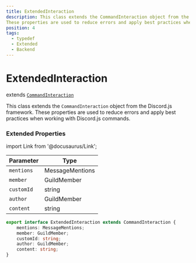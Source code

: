 ```yaml
---
title: ExtendedInteraction
description: This class extends the CommandInteraction object from the Discord.js framework.
These properties are used to reduce errors and apply best practices when working with Discord.js commands.
position: 4
tags:
  - typedef
  - Extended
  - Backend
---
```


# ExtendedInteraction
extends [`CommandInteraction`](https://old.discordjs.dev/#/docs/discord.js/main/class/CommandInteraction)

This class extends the `CommandInteraction` object from the Discord.js framework.
These properties are used to reduce errors and apply best practices when working with Discord.js commands.

### Extended Properties

import Link from '@docusaurus/Link';

| Parameter | Type |
| --------- | ---- |
| `mentions`   | <Link to="https://old.discordjs.dev/#/docs/discord.js/main/class/MessageMentions">MessageMentions</Link> |
| `member`   | <Link to="https://old.discordjs.dev/#/docs/discord.js/main/class/GuildMember">GuildMember</Link> |
| `customId`   | <Link to="https://developer.mozilla.org/en-US/docs/Web/JavaScript/Reference/Global_Objects/String">string</Link> |
| `author`   | <Link to="https://old.discordjs.dev/#/docs/discord.js/main/class/GuildMember">GuildMember</Link> |
| `content`   | <Link to="https://developer.mozilla.org/en-US/docs/Web/JavaScript/Reference/Global_Objects/String">string</Link> |

```ts
export interface ExtendedInteraction extends CommandInteraction {
	mentions: MessageMentions;
	member: GuildMember;
	customId: string;
	author: GuildMember;
	content: string;
}
```